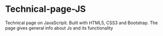 # Technical-page-JS
Technical page on JavaScripit. Built with HTML5, CSS3 and Bootstrap. The page gives general info about Js and its functionality
